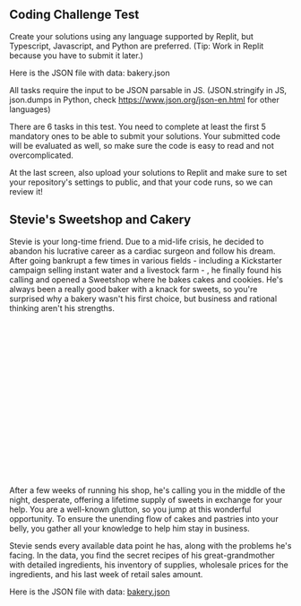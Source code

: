 <h2>Coding Challenge Test</h2>
Create your solutions using any language supported by Replit, but Typescript, Javascript, and Python are preferred. (Tip: Work in Replit because you have to submit it later.)

Here is the JSON file with data: bakery.json

All tasks require the input to be JSON parsable in JS. (JSON.stringify in JS, json.dumps in Python, check https://www.json.org/json-en.html for other languages)

There are 6 tasks in this test. You need to complete at least the first 5 mandatory ones to be able to submit your solutions. Your submitted code will be evaluated as well, so make sure the code is easy to read and not overcomplicated.

At the last screen, also upload your solutions to Replit and make sure to set your repository's settings to public, and that your code runs, so we can review it!

<h2>Stevie's Sweetshop and Cakery</h2><p>Stevie is your long-time friend. Due to a mid-life crisis, he decided to abandon his lucrative career as a cardiac surgeon and follow his dream. After going bankrupt a few times in various fields - including a Kickstarter campaign selling instant water and a livestock farm - , he finally found his calling and opened a Sweetshop where he bakes cakes and cookies. He's always been a really good baker with a knack for sweets, so you're surprised why a bakery wasn't his first choice, but business and rational thinking aren't his strengths.</p><div class="styles_imageContainer__Ix67n"><span style="box-sizing:border-box;display:inline-block;overflow:hidden;width:initial;height:initial;background:none;opacity:1;border:0;margin:0;padding:0;position:relative;max-width:100%"><span style="box-sizing:border-box;display:block;width:initial;height:initial;background:none;opacity:1;border:0;margin:0;padding:0;max-width:100%"><img style="display:block;max-width:100%;width:initial;height:initial;background:none;opacity:1;border:0;margin:0;padding:0" alt="" aria-hidden="true" src="data:image/svg+xml,%3csvg%20xmlns=%27http://www.w3.org/2000/svg%27%20version=%271.1%27%20width=%27280%27%20height=%27280%27/%3e"></span></span></div><p>After a few weeks of running his shop, he's calling you in the middle of the night, desperate, offering a lifetime supply of sweets in exchange for your help. You are a well-known glutton, so you jump at this wonderful opportunity. To ensure the unending flow of cakes and pastries into your belly, you gather all your knowledge to help him stay in business.</p><p>Stevie sends every available data point he has, along with the problems he's facing. In the data, you find the secret recipes of his great-grandmother with detailed ingredients, his inventory of supplies, wholesale prices for the ingredients, and his last week of retail sales amount.</p><p>Here is the JSON file with data:<!-- --> <a target="_blank" href="/sources/bakery/bakery.json">bakery.json</a></p>
